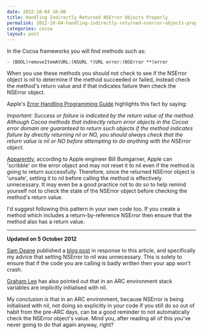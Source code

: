 ```yaml
---
date: 2012-10-04 16:00
title: Handling Indirectly Returned NSError Objects Properly
permalink: 2012-10-04-handling-indirectly-returned-nserror-objects-properly
categories: cocoa
layout: post
---
```


In the Cocoa frameworks you will find methods such as:

	- (BOOL)removeItemAtURL:(NSURL *)URL error:(NSError **)error

When you use these methods you should not check to see if the NSError object is nil to determine if the method succeeded or failed, instead check the method's return value and if that indicates failure then check the NSError object.

Apple's [Error Handling Programming Guide](http://developer.apple.com/mac/library/documentation/cocoa/Conceptual/ErrorHandlingCocoa/CreateCustomizeNSError/CreateCustomizeNSError.html#//apple_ref/doc/uid/TP40001806-CH204-SW2) highlights this fact by saying:

<cite>Important: Success or failure is indicated by the return value of the method. Although Cocoa methods that indirectly return error objects in the Cocoa error domain are guaranteed to return such objects if the method indicates failure by directly returning nil or NO, you should always check that the return value is nil or NO before attempting to do anything with the NSError object.</cite>

[Apparently](https://twitter.com/bbum/status/6131130082), according to Apple engineer Bill Bumgarner,  Apple can 'scribble' on the error object and may not reset it to nil even if the method is going to return successfully. Therefore, since the returned NSError object is 'unsafe', setting it to nil before calling the method is effectively unnecessary. It may even be a good practice not to do so to help remind yourself not to check the state of the NSError object before checking the method's return value.

I'd suggest following this pattern in your own code too. If you create a method which includes a return-by-reference NSError then ensure that the method also has a return value.

---

__Updated on 5 October 2012__

[Sam Deane](https://twitter.com/samdeane) published a [blog post](http://www.bornsleepy.com/bornsleepy/nserror-and-paranoia) in response to this article, and specifically my advice that setting NSError to nil was unnecessary.  This is solely to ensure that if the code you are calling is badly written then your app won't crash.

[Graham Lee](https://twitter.com/secboffin) has also pointed out that in an ARC environment stack variables are implicitly initialised with nil.

My conclusion is that in an ARC environment, because NSError is being initialised with nil, not doing so explicitly in your code if you still do so out of habit from the pre-ARC days, can be a good reminder to not automatically check the NSError object's value. Mind you, after reading all of this you've never going to do that again anyway, right?
